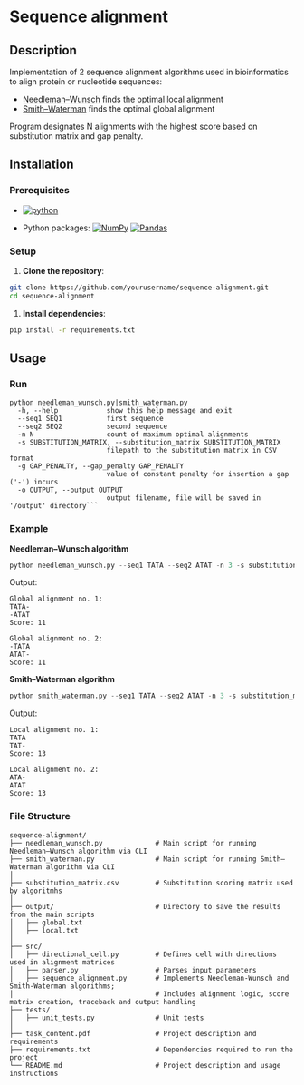 # Sequence alignment

## Description

Implementation of 2 sequence alignment algorithms used in bioinformatics to align protein or nucleotide sequences:

- [Needleman–Wunsch](https://en.wikipedia.org/wiki/Needleman%E2%80%93Wunsch_algorithm) finds the optimal local alignment
- [Smith–Waterman](https://en.wikipedia.org/wiki/Smith%E2%80%93Waterman_algorithm) finds the optimal global alignment

Program designates N alignments with the highest score based on substitution matrix and gap penalty.

## Installation

### Prerequisites
- [![python](https://upload.wikimedia.org/wikipedia/commons/1/16/Blue_Python_3.10%2B_Shield_Badge.svg)](https://www.python.org)

- Python packages:
[![NumPy](https://img.shields.io/badge/numpy-%23013243.svg?style=for-the-badge&logo=numpy&logoColor=white)](https://numpy.org/)
[![Pandas](https://img.shields.io/badge/pandas-%23150458.svg?style=for-the-badge&logo=pandas&logoColor=white)](https://numpy.org/)

### Setup

1. **Clone the repository**:
``` bash
git clone https://github.com/yourusername/sequence-alignment.git
cd sequence-alignment
```

1. **Install dependencies**:
``` bash
pip install -r requirements.txt
```

## Usage

### Run

```
python needleman_wunsch.py|smith_waterman.py
  -h, --help            show this help message and exit
  --seq1 SEQ1           first sequence
  --seq2 SEQ2           second sequence
  -n N                  count of maximum optimal alignments
  -s SUBSTITUTION_MATRIX, --substitution_matrix SUBSTITUTION_MATRIX
                        filepath to the substitution matrix in CSV format
  -g GAP_PENALTY, --gap_penalty GAP_PENALTY
                        value of constant penalty for insertion a gap ('-') incurs
  -o OUTPUT, --output OUTPUT
                        output filename, file will be saved in '/output' directory```
```
### Example

**Needleman–Wunsch algorithm**

``` python
python needleman_wunsch.py --seq1 TATA --seq2 ATAT -n 3 -s substitution_matrix.csv -o global.txt
```

Output:

```
Global alignment no. 1:
TATA-
-ATAT
Score: 11

Global alignment no. 2:
-TATA
ATAT-
Score: 11
```

**Smith–Waterman algorithm**

``` python
python smith_waterman.py --seq1 TATA --seq2 ATAT -n 3 -s substitution_matrix.csv -o local.txt
```

Output:

```
Local alignment no. 1:
TATA
TAT-
Score: 13

Local alignment no. 2:
ATA-
ATAT
Score: 13
```

### File Structure

```
sequence-alignment/
├── needleman_wunsch.py             # Main script for running Needleman–Wunsch algorithm via CLI
├── smith_waterman.py               # Main script for running Smith–Waterman algorithm via CLI
│
├── substitution_matrix.csv         # Substitution scoring matrix used by algoritmhs
│
├── output/                         # Directory to save the results from the main scripts
│   ├── global.txt               
│   ├── local.txt
│
├── src/
│   ├── directional_cell.py         # Defines cell with directions used in alignment matrices
│   ├── parser.py                   # Parses input parameters
│   ├── sequence_alignment.py       # Implements Needleman-Wunsch and Smith-Waterman algorithms;
│                                   # Includes alignment logic, score matrix creation, traceback and output handling       
├── tests/
│   ├── unit_tests.py               # Unit tests
│
├── task_content.pdf                # Project description and requirements 
├── requirements.txt                # Dependencies required to run the project
└── README.md                       # Project description and usage instructions
```
